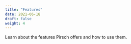 ```yaml
---
title: "Features"
date: 2021-06-18
draft: false
weight: 4
---
```


Learn about the features Pirsch offers and how to use them.
